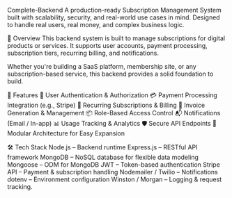 Complete-Backend
A production-ready Subscription Management System built with scalability, security, and real-world use cases in mind. Designed to handle real users, real money, and complex business logic. 

📌 Overview
This backend system is built to manage subscriptions for digital products or services. It supports user accounts, payment processing, subscription tiers, recurring billing, and notifications.

Whether you're building a SaaS platform, membership site, or any subscription-based service, this backend provides a solid foundation to build.

🚀 Features
🔐 User Authentication & Authorization
💳 Payment Processing Integration (e.g., Stripe)
🔄 Recurring Subscriptions & Billing
🧾 Invoice Generation & Management
📦 Role-Based Access Control
📬 Notifications (Email / In-app)
📊 Usage Tracking & Analytics
🛡️ Secure API Endpoints
🧪 Modular Architecture for Easy Expansion

🛠️ Tech Stack
Node.js – Backend runtime
Express.js – RESTful API framework
MongoDB – NoSQL database for flexible data modeling
Mongoose – ODM for MongoDB
JWT – Token-based authentication
Stripe API – Payment & subscription handling
Nodemailer / Twilio – Notifications
dotenv – Environment configuration
Winston / Morgan – Logging & request tracking.
